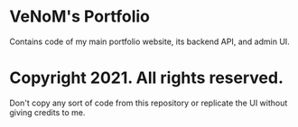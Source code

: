 # VeNoM's Portfolio
Contains code of my main portfolio website, its backend API, and admin UI.

# Copyright 2021. All rights reserved.
Don't copy any sort of code from this repository or replicate the UI without giving credits to me.
